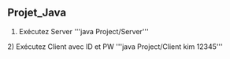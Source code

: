 ## Projet_Java

1) Exécutez Server 
'''java Project/Server'''
<bn>
2) Exécutez Client avec ID et PW
'''java Project/Client kim 12345'''
